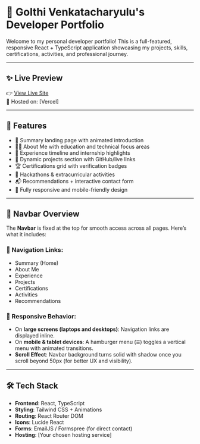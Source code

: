 # 🚀 Golthi Venkatacharyulu's Developer Portfolio

Welcome to my personal developer portfolio! This is a full-featured, responsive React + TypeScript application showcasing my projects, skills, certifications, activities, and professional journey.

---

## ✨ Live Preview

👉 [View Live Site](https://your-deployment-link.com)  
🔗 Hosted on: [Vercel]

---

## 🧩 Features

- 🌟 Summary landing page with animated introduction
- 🧑‍💻 About Me with education and technical focus areas
- 💼 Experience timeline and internship highlights
- 📂 Dynamic projects section with GitHub/live links
- 🏆 Certifications grid with verification badges
- 🎯 Hackathons & extracurricular activities
- 📬 Recommendations + interactive contact form
- 🎨 Fully responsive and mobile-friendly design

---

## 🧭 Navbar Overview

The **Navbar** is fixed at the top for smooth access across all pages. Here’s what it includes:

### 🔗 Navigation Links:
- Summary (Home)
- About Me
- Experience
- Projects
- Certifications
- Activities
- Recommendations

### 📱 Responsive Behavior:
- On **large screens (laptops and desktops)**: Navigation links are displayed inline.
- On **mobile & tablet devices**: A hamburger menu (`☰`) toggles a vertical menu with animated transitions.
- **Scroll Effect**: Navbar background turns solid with shadow once you scroll beyond 50px (for better UX and visibility).

---

## 🛠️ Tech Stack

- **Frontend**: React, TypeScript
- **Styling**: Tailwind CSS + Animations
- **Routing**: React Router DOM
- **Icons**: Lucide React
- **Forms**: EmailJS / Formspree (for direct contact)
- **Hosting**: [Your chosen hosting service]


